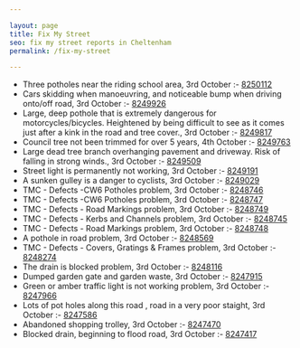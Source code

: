 ```yaml
---

layout: page
title: Fix My Street
seo: fix my street reports in Cheltenham
permalink: /fix-my-street

---
```


<!-- fix_marker starts -->

- Three potholes near the riding school area, 3rd October :- [8250112](https://www.fixmystreet.com/report/8250112)
- Cars skidding when manoeuvring, and noticeable bump when driving onto/off road, 3rd October :- [8249926](https://www.fixmystreet.com/report/8249926)
- Large, deep pothole that is extremely dangerous for motorcycles/bicycles. Heightened by being difficult to see as it comes just after a kink in the road and tree cover., 3rd October :- [8249817](https://www.fixmystreet.com/report/8249817)
- Council tree not been trimmed for over 5 years, 4th October :- [8249763](https://www.fixmystreet.com/report/8249763)
- Large dead tree branch overhanging pavement and driveway. Risk of falling in strong winds., 3rd October :- [8249509](https://www.fixmystreet.com/report/8249509)
- Street light is permanently not working, 3rd October :- [8249191](https://www.fixmystreet.com/report/8249191)
- A sunken gulley is a danger to cyclists, 3rd October :- [8249029](https://www.fixmystreet.com/report/8249029)
- TMC - Defects -CW6 Potholes  problem, 3rd October :- [8248746](https://www.fixmystreet.com/report/8248746)
- TMC - Defects -CW6 Potholes  problem, 3rd October :- [8248747](https://www.fixmystreet.com/report/8248747)
- TMC - Defects - Road Markings problem, 3rd October :- [8248749](https://www.fixmystreet.com/report/8248749)
- TMC - Defects - Kerbs and Channels problem, 3rd October :- [8248745](https://www.fixmystreet.com/report/8248745)
- TMC - Defects - Road Markings problem, 3rd October :- [8248748](https://www.fixmystreet.com/report/8248748)
- A pothole in road problem, 3rd October :- [8248569](https://www.fixmystreet.com/report/8248569)
- TMC - Defects - Covers, Gratings & Frames problem, 3rd October :- [8248274](https://www.fixmystreet.com/report/8248274)
- The drain is blocked problem, 3rd October :- [8248116](https://www.fixmystreet.com/report/8248116)
- Dumped garden gate and garden waste, 3rd October :- [8247915](https://www.fixmystreet.com/report/8247915)
- Green or amber traffic light is not working problem, 3rd October :- [8247966](https://www.fixmystreet.com/report/8247966)
- Lots of pot holes along this road , road in a very poor staight, 3rd October :- [8247586](https://www.fixmystreet.com/report/8247586)
- Abandoned shopping trolley, 3rd October :- [8247470](https://www.fixmystreet.com/report/8247470)
- Blocked drain, beginning to flood road, 3rd October :- [8247417](https://www.fixmystreet.com/report/8247417)

<!-- fix_marker ends -->